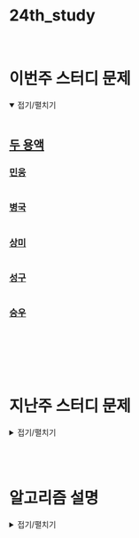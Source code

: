 # 24th_study

<br/>

# 이번주 스터디 문제

<details markdown="1" open>
<summary>접기/펼치기</summary>

<br/>

## [두 용액](https://www.acmicpc.net/problem/2470)

### [민웅](./두%20용액/민웅.py)

```py

```

### [병국](./두%20용액/병국.py)

```py

```

### [상미](./두%20용액/상미.py)

```py


```

### [성구](./두%20용액/성구.py)

```py

```

### [승우](./두%20용액/승우.py)

```py


```

<br/>

</details>

<br/><br/>

# 지난주 스터디 문제

<details markdown="1">
<summary>접기/펼치기</summary>

## [최대 숫자 생성](https://www.codetree.ai/problems/maximum-number-generation/description)

### [민웅](./최대%20숫자%20생성/민웅.py)

```py
import sys
input = sys.stdin.readline

N = int(input())

num_lst = []

for _ in range(N):
    tmp = input().strip()
    l = len(tmp)
    num_tmp = tmp*10
    num_tmp = num_tmp[:10]
    num_lst.append([num_tmp, l])


num_lst.sort(key=lambda x: x[0], reverse=True)

ans_lst = []
for v in num_lst:
    ans_lst.append(v[0][:v[1]])
print(''.join(ans_lst))
```

### [병국](./최대%20숫자%20생성/병국.py)

```py


```

### [상미](./최대%20숫자%20생성/상미.py)

```py
def solution(numbers):
    answer = ''
    numbers.sort(key = lambda x : x*10, reverse=True)
    answer = ''.join(numbers)

    return answer

n = int(input())
arr = [input() for _ in range(n)]
print(solution(arr))

```

### [성구](./최대%20숫자%20생성/성구.py)

```py

```

### [승우](./최대%20숫자%20생성/승우.py)

```py


```

## [올바른 쌍의 괄호](https://www.codetree.ai/problems/valid-pair-of-parentheses/description)

### [민웅](./올바른%20쌍의%20괄호/민웅.py)

```py
import sys
input = sys.stdin.readline

brackets = list(input().strip())

l = len(brackets)
stack = []

idx = 0
ans = ''
while True:
    if idx == l:
        break
    tmp = brackets[idx]
    if stack:
        if tmp == ")":
            if stack[-1] == "(":
                stack.pop()
            else:
                ans = "No"
                break
        else:
            stack.append(tmp)
    else:
        if tmp == ')':
            ans = "No"
            break
        stack.append(tmp)

    idx += 1

if ans != 'No':
    if stack:
        print("No")
    else:
        print("Yes")
else:
    print(ans)
```

### [병국](./올바른%20쌍의%20괄호/병국.py)

```py


```

### [상미](./올바른%20쌍의%20괄호/상미.py)

```py
import sys
input = sys.stdin.readline

bracket = input().strip()
cnt = 0
ans = 'Yes'
for b in bracket:
    if b == '(':
        cnt += 1
    else:
        cnt -= 1
    if cnt < 0:
        ans = 'No'
        break
else:
    if cnt != 0:
        ans = 'No'
print(ans)

```

### [성구](./올바른%20쌍의%20괄호/성구.py)

```py

```

### [승우](./올바른%20쌍의%20괄호/승우.py)

```py


```

## [멀리멀리](https://www.codetree.ai/problems/far-away/description)

### [민웅](./멀리멀리/민웅.py)

```py
import sys
input = sys.stdin.readline

def dot_check(distance, dot_cordi, n, m):
    cnt = 1
    before = dot_cordi[0]

    for i in range(1, n):
        if dot_cordi[i] - before >= distance:
            cnt += 1
            before = dot_cordi[i]

    if cnt >= m:
        return True
    else:
        return False

N, M = map(int, input().split())
dots = list(map(int, input().split()))

dots.sort()

i, j = 1, dots[-1]-dots[0]

ans = 0
while i <= j:
    mid = (i+j)//2

    if dot_check(mid, dots, N, M):
        ans = mid
        i = mid + 1
    else:
        j = mid - 1

print(ans)
```

### [병국](./멀리멀리/병국.py)

```py


```

### [상미](./멀리멀리/상미.py)

```py
import sys
input = sys.stdin.readline

def sol(dis):
    cnt = 1
    before = spots[0]
    for i in range(1, N):
        if before + dis <= spots[i]:     # i에서 dis 만큼 떨어진 거리보다 i+1이 크면
            cnt += 1
            before = spots[i]
    return cnt

N, M = map(int, input().split())
spots = list(map(int, input().split()))
spots.sort()

i, j = 1, spots[-1] - spots[0]
while i <= j:
    mid = (i+j) // 2

    if sol(mid)>= M:        # cnt가 목표보다 크다는 것은 간격을 너무 작게 뛴다는 뜻
        ans = mid
        i = mid + 1
    else:
        j = mid - 1
print(ans)



```

### [성구](./멀리멀리/성구.py)

```py

```

### [승우](./멀리멀리/승우.py)

```py


```

</details>

<br/><br/>

# 알고리즘 설명

<details markdown="1">
<summary>접기/펼치기</summary>

</details>
